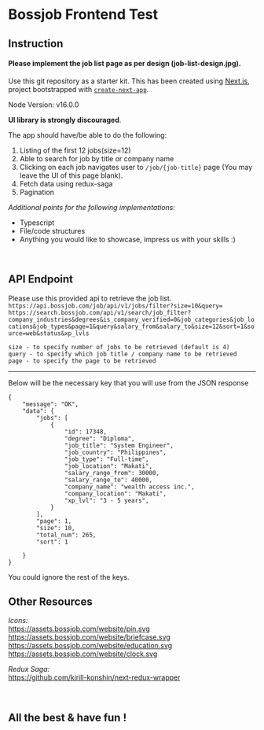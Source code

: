 # Bossjob Frontend Test

## Instruction

#### Please implement the job list page as per design (job-list-design.jpg). <br/>

Use this git repository as a starter kit. This has been created using [Next.js](https://nextjs.org/), project bootstrapped with [`create-next-app`](https://github.com/vercel/next.js/tree/canary/packages/create-next-app).

Node Version: v16.0.0

**UI library is strongly discouraged**.

The app should have/be able to do the following:

1. Listing of the first 12 jobs(size=12)
2. Able to search for job by title or company name
3. Clicking on each job navigates user to `/job/{job-title}` page (You may leave the UI of this page blank).
4. Fetch data using redux-saga
5. Pagination

_Additional points for the following implementations:_

- Typescript
- File/code structures
- Anything you would like to showcase, impress us with your skills :)

<br/>

## API Endpoint

Please use this provided api to retrieve the job list.
`https://api.bossjob.com/job/api/v1/jobs/filter?size=10&query=`
`https://search.bossjob.com/api/v1/search/job_filter?company_industries&degrees&is_company_verified=0&job_categories&job_locations&job_types&page=1&query&salary_from&salary_to&size=12&sort=1&source=web&status&xp_lvls`

```
size - to specify number of jobs to be retrieved (default is 4)
query - to specify which job title / company name to be retrieved
page - to specify the page to be retrieved

```

---

Below will be the necessary key that you will use from the JSON response

```
{
    "message": "OK",
    "data": {
        "jobs": [
            {
                "id": 17348,
                "degree": "Diploma",
                "job_title": "System Engineer",
                "job_country": "Philippines",
                "job_type": "Full-time",
                "job_location": "Makati",
                "salary_range_from": 30000,
                "salary_range_to": 40000,
                "company_name": "wealth access inc.",
                "company_location": "Makati",
                "xp_lvl": "3 - 5 years",
            }
        ],
        "page": 1,
        "size": 10,
        "total_num": 265,
        "sort": 1

    }
}
```

You could ignore the rest of the keys.

## Other Resources

_Icons:_ <br/>
https://assets.bossjob.com/website/pin.svg <br/>
https://assets.bossjob.com/website/briefcase.svg <br/>
https://assets.bossjob.com/website/education.svg <br/>
https://assets.bossjob.com/website/clock.svg <br/>

_Redux Saga:_ <br/>
https://github.com/kirill-konshin/next-redux-wrapper

<br/>

## All the best & have fun !
